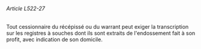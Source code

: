 ###### Article L522-27

Tout cessionnaire du récépissé ou du warrant peut exiger la transcription sur les registres à souches dont ils sont extraits de l'endossement fait à son profit, avec indication de son domicile.

